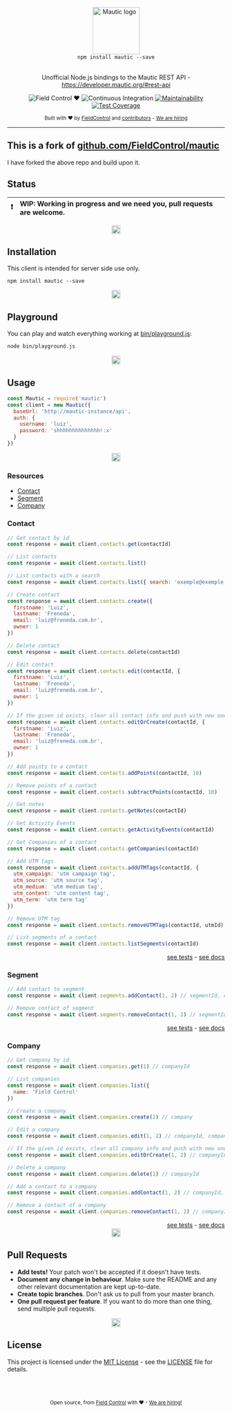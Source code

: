 <div align="center">
  <a target="_blank" href="https://developers.contaazul.com/"><img src=".github/static/logo.png" alt="Mautic logo" height="109px"></a>
  <div><code>npm install mautic --save</code></div>
  <br>
  <p>
    Unofficial Node.js bindings to the Mautic REST API - <a target="_blank" href="https://developer.mautic.org/#rest-api">https://developer.mautic.org/#rest-api</a>
  </p>
  <p>

![Field Control ♥](https://img.shields.io/badge/Field%20Control-%20%20%20%20%20%20♥-blue.svg)
![Continuous Integration](https://github.com/FieldControl/mautic/workflows/Continuous%20Integration/badge.svg)
[![Maintainability](https://api.codeclimate.com/v1/badges/bcbbb6e8ef15e7d3be27/maintainability)](https://codeclimate.com/github/FieldControl/mautic/maintainability)
[![Test Coverage](https://api.codeclimate.com/v1/badges/bcbbb6e8ef15e7d3be27/test_coverage)](https://codeclimate.com/github/FieldControl/mautic/test_coverage)

  </p>
  <small>
    Built with ❤ by 
      <a href="https://github.com/FieldControl">FieldControl</a> and
      <a href="https://github.com/FieldControl/mautic/graphs/contributors">contributors</a> -
      <a href="https://fieldcontrol.com.br/vaga-para-desenvolvedor.html?utm_source=github&utm_medium=opensource&utm_campaign=contaazul">We are hiring</a>
  </small>
</div>

---
## This is a fork of [github.com/FieldControl/mautic](https://github.com/FieldControl/mautic)
I have forked the above repo and build upon it.

## Status

:exclamation: | WIP: Working in progress and we need you, pull requests are welcome.
---: | :---

<div align="center">
  <img height="20px" src=".github/static/separator.png"/>
</div>

## Installation

This client is intended for server side use only.

```
npm install mautic --save
```

<div align="center">
  <img height="20px" src=".github/static/separator.png"/>
</div>

## Playground

You can play and watch everything working at [bin/playground.js](https://github.com/FieldControl/mautic/blob/master/bin/playground.js):

```bash
node bin/playground.js
```

<div align="center">
  <img height="20px" src=".github/static/separator.png"/>
</div>

## Usage

```js
const Mautic = require('mautic')
const client = new Mautic({
  baseUrl: 'http://mautic-instance/api',
  auth: {
    username: 'luiz',
    password: 'shhhhhhhhhhhhhh!:x'
  }
})
```

<div align="center">
  <img height="20px" src=".github/static/separator.png"/>
</div>


### Resources
- [Contact](#contact)
- [Segment](#segment)
- [Company](#company)

### Contact

```js
// Get contact by id
const response = await client.contacts.get(contactId)
```

```js
// List contacts
const response = await client.contacts.list()
```

```js
// List contacts with a search
const response = await client.contacts.list({ search: 'exemple@exemple.com' })
```

```js
// Create contact
const response = await client.contacts.create({
  firstname: 'Luiz',
  lastname: 'Freneda',
  email: 'luiz@freneda.com.br',
  owner: 1
})
```

```js
// Delete contact
const response = await client.contacts.delete(contactId)
```

```js
// Edit contact
const response = await client.contacts.edit(contactId, {
  firstname: 'Luiz',
  lastname: 'Freneda',
  email: 'luiz@freneda.com.br',
  owner: 1
})
```

```js
// If the given id exists, clear all contact info and push with new ones, if not, create a contact
const response = await client.contacts.editOrCreate(contactId, {
  firstname: 'Luiz',
  lastname: 'Freneda',
  email: 'luiz@freneda.com.br',
  owner: 1
})
```

```js
// Add points to a contact
const response = await client.contacts.addPoints(contactId, 10)
```

```js
// Remove points of a contact
const response = await client.contacts.subtractPoints(contactId, 10)
```

```js
// Get notes
const response = await client.contacts.getNotes(contactId)
```

```js
// Get Activity Events
const response = await client.contacts.getActivityEvents(contactId)
```

```js
// Get Companies of a contact
const response = await client.contacts.getCompanies(contactId)
```

```js
// Add UTM tags
const response = await client.contacts.addUTMTags(contactId, {
  utm_campaign: 'utm campaign tag',
  utm_source: 'utm source tag',
  utm_medium: 'utm medium tag',
  utm_content: 'utm content tag',
  utm_term: 'utm term tag'
})
```

```js
// Remove UTM tag
const response = await client.contacts.removeUTMTags(contactId, utmId)
```

```js
// List segments of a contact
const response = await client.contacts.listSegments(contactId)
```

<div align="right">
  <a href="https://github.com/FieldControl/mautic/blob/master/test/resources/contacts.spec.js" target="_blank">see tests</a> - <a href="https://developer.mautic.org/#contacts" target="_blank">see docs</a>
</div>

### Segment

```js
// Add contact to segment
const response = await client.segments.addContact(1, 2) // segmentId, contactId
```

```js
// Remove contact of segment
const response = await client.segments.removeContact(1, 2) // segmentId, contactId
```

<div align="right">
  <a href="https://github.com/FieldControl/mautic/blob/master/test/resources/segments.spec.js" target="_blank">see tests</a> - <a href="https://developer.mautic.org/#segments" target="_blank">see docs</a>
</div>

### Company

```js
// Get company by id
const response = await client.companies.get(1) // companyId
```

```js
// List companies
const response = await client.companies.list({
  name: 'Field Control'
})
```

```js
// Create a company
const response = await client.companies.create(2) // company
```

```js
// Edit a company
const response = await client.companies.edit(1, 2) // companyId, company
```

```js
// If the given id exists, clear all company info and push with new ones, if not, create a company
const response = await client.companies.editOrCreate(1, 2) // companyId, company
```

```js
// Delete a company
const response = await client.companies.delete(1) // companyId
```

```js
// Add a contact to a company
const response = await client.companies.addContact(1, 2) // companyId, contactId
```

```js
// Remove a contact of a company
const response = await client.companies.removeContact(1, 2) // companyId, contactId
```

<div align="right">
  <a href="https://github.com/FieldControl/mautic/blob/master/test/resources/company.spec.js" target="_blank">see tests</a> - <a href="https://developer.mautic.org/?php#companies" target="_blank">see docs</a>
</div>

<div align="center">
  <img height="20px" src=".github/static/separator.png"/>
</div>

## Pull Requests

- **Add tests!** Your patch won't be accepted if it doesn't have tests.
- **Document any change in behaviour**. Make sure the README and any other
  relevant documentation are kept up-to-date.
- **Create topic branches**. Don't ask us to pull from your master branch.
- **One pull request per feature**. If you want to do more than one thing, send
  multiple pull requests.

<div align="center">
  <img height="20px" src=".github/static/separator.png"/>
</div>

## License

This project is licensed under the [MIT License](https://opensource.org/licenses/MIT) - see the [LICENSE](LICENSE) file for details.

<div align="center">
  <br/>
  <br/>
</div>

<div align="center">
  <p>
    <sub>
      Open source, from <a href="https://instagram.com/fieldcontrolapp" target="_blank">Field Control</a> with ❤ - <a href="https://fieldcontrol.com.br/vaga-para-desenvolvedor.html?utm_source=github&utm_medium=opensource&utm_campaign=contaazul">We are hiring!</a>
    </sub>
  </p> 
</div>